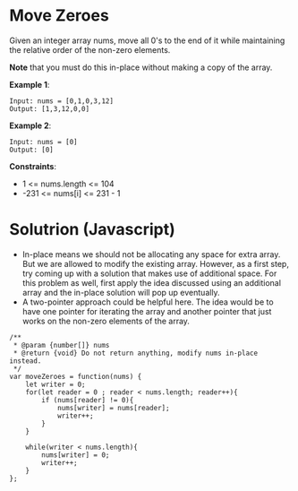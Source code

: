 # Move Zeroes
Given an integer array nums, move all 0's to the end of it while maintaining the relative order of the non-zero elements.

**Note** that you must do this in-place without making a copy of the array.

**Example 1**:
```
Input: nums = [0,1,0,3,12]
Output: [1,3,12,0,0]
```

**Example 2**:
```
Input: nums = [0]
Output: [0]
```

**Constraints**:

* 1 <= nums.length <= 104
* -231 <= nums[i] <= 231 - 1

# Solutrion (Javascript)
* In-place means we should not be allocating any space for extra array. But we are allowed to modify the existing array. However, as a first step, try coming up with a solution that makes use of additional space. For this problem as well, first apply the idea discussed using an additional array and the in-place solution will pop up eventually.
* A two-pointer approach could be helpful here. The idea would be to have one pointer for iterating the array and another pointer that just works on the non-zero elements of the array.

```
/**
 * @param {number[]} nums
 * @return {void} Do not return anything, modify nums in-place instead.
 */
var moveZeroes = function(nums) {
    let writer = 0;
    for(let reader = 0 ; reader < nums.length; reader++){
        if (nums[reader] != 0){
            nums[writer] = nums[reader];
            writer++;
        }
    }

    while(writer < nums.length){
        nums[writer] = 0;
        writer++;
    }
};
```
